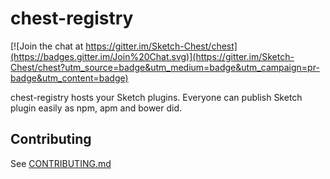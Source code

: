 # chest-registry

[![Join the chat at https://gitter.im/Sketch-Chest/chest](https://badges.gitter.im/Join%20Chat.svg)](https://gitter.im/Sketch-Chest/chest?utm_source=badge&utm_medium=badge&utm_campaign=pr-badge&utm_content=badge)

chest-registry hosts your Sketch plugins. Everyone can publish Sketch plugin easily as npm, apm and bower did.

## Contributing

See [CONTRIBUTING.md](https://github.com/Sketch-Chest/chest-registry/blob/master/CONTRIBUTING.md)
